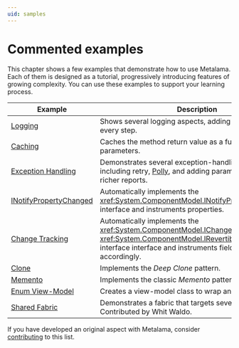 ```yaml
---
uid: samples
---
```


# Commented examples

This chapter shows a few examples that demonstrate how to use Metalama. Each of them is designed as a tutorial, progressively introducing features of growing complexity. You can use these examples to support your learning process. 

| Example                               | Description                                                                                                     |
|---------------------------------------|-----------------------------------------------------------------------------------------------------------------|
| [Logging](log/README.md)              | Shows several logging aspects, adding complexity at every step.                                                |
| [Caching](caching/README.md)          | Caches the method return value as a function of its parameters.                                                 |
| [Exception Handling](exception-handling/README.md) | Demonstrates several exception-handling strategies including retry, [Polly](https://github.com/App-vNext/Polly), and adding parameter values for richer reports. |
| [INotifyPropertyChanged](notifypropertychanged/README.md) | Automatically implements the <xref:System.ComponentModel.INotifyPropertyChanged> interface and instruments properties. |
| [Change Tracking](change-tracking/README.md)              | Automatically implements the <xref:System.ComponentModel.IChangeTracking> or <xref:System.ComponentModel.IRevertibleChangeTracking> interface  interface and instruments fields and properties accordingly.                      |
| [Clone](clone/README.md)              | Implements the _Deep Clone_ pattern.                                                                             |
| [Memento](memento/README.md)          | Implements the classic _Memento_ pattern.
| [Enum View-Model](enum-viewmodel/README.md) | Creates a view-model class to wrap an enum value.                                                                |
| [Shared Fabric](fabrics/shared/README.md) | Demonstrates a fabric that targets several projects. Contributed by Whit Waldo. |
<!--
| [ToString](tostring/README.md)        | Implements the <xref:System.Object.ToString*> method.                                                           |

| [Optional Value Type](optional-value/README.md) | Transforms automatic properties of a type to make them store and represent a flag indicating whether they have been set or they are still at their default value. |
-->

If you have developed an original aspect with Metalama, consider [contributing](contributing.md) to this list.
